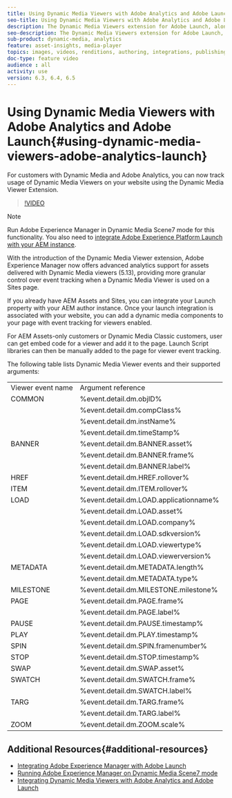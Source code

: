```yaml
---
title: Using Dynamic Media Viewers with Adobe Analytics and Adobe Launch
seo-title: Using Dynamic Media Viewers with Adobe Analytics and Adobe Launch
description: The Dynamic Media Viewers extension for Adobe Launch, along with the release of Dynamic Media Viewers 5.13, lets customers of Dynamic Media, Adobe Analytics, and Adobe Launch use events and data specific for the Dynamic Media Viewers in their Adobe Launch configuration.
seo-description: The Dynamic Media Viewers extension for Adobe Launch, along with the release of Dynamic Media Viewers 5.13, lets customers of Dynamic Media, Adobe Analytics, and Adobe Launch use events and data specific for the Dynamic Media Viewers in their Adobe Launch configuration. 
sub-product: dynamic-media, analytics
feature: asset-insights, media-player
topics: images, videos, renditions, authoring, integrations, publishing 
doc-type: feature video
audience : all
activity: use
version: 6.3, 6.4, 6.5
---
```


# Using Dynamic Media Viewers with Adobe Analytics and Adobe Launch{#using-dynamic-media-viewers-adobe-analytics-launch}

For customers with Dynamic Media and Adobe Analytics, you can now track usage of Dynamic Media Viewers on your website using the Dynamic Media Viewer Extension.

>[!VIDEO](https://video.tv.adobe.com/v/29308/?quality=12&learn=on)

>[!NOTE]
>
> Run Adobe Experience Manager in Dynamic Media Scene7 mode for this functionality. You also need to [integrate Adobe Experience Platform Launch with your AEM instance](https://docs.adobe.com/content/help/en/experience-manager-learn/sites/integrations/adobe-launch-integration-tutorial-understand.html).

With the introduction of the Dynamic Media Viewer extension, Adobe Experience Manager now offers advanced analytics support for assets delivered with Dynamic Media viewers (5.13), providing more granular control over event tracking when a Dynamic Media Viewer is used on a Sites page.

If you already have AEM Assets and Sites, you can integrate your Launch property with your AEM author instance. Once your launch integration is associated with your website, you can add a dynamic media components to your page with event tracking for viewers enabled.

For AEM Assets-only customers or Dynamic Media Classic customers, user can get embed code for a viewer and add it to the page. Launch Script libraries can then be manually added to the page for viewer event tracking.

The following table lists Dynamic Media Viewer events and their supported arguments:

<table>
   <tbody>
      <tr>
         <td>Viewer event name</td>
         <td>Argument reference</td>
      </tr>
      <tr>
         <td> COMMON </td>
         <td> %event.detail.dm.objID% </td>
      </tr>
      <tr>
         <td>&nbsp;</td>
         <td> %event.detail.dm.compClass% </td>
      </tr>
      <tr>
         <td>&nbsp;</td>
         <td> %event.detail.dm.instName% </td>
      </tr>
      <tr>
         <td>&nbsp;</td>
         <td> %event.detail.dm.timeStamp% </td>
      </tr>
      <tr>
         <td> BANNER <br></td>
         <td> %event.detail.dm.BANNER.asset% </td>
      </tr>
      <tr>
         <td>&nbsp;</td>
         <td> %event.detail.dm.BANNER.frame% </td>
      </tr>
      <tr>
         <td>&nbsp;</td>
         <td> %event.detail.dm.BANNER.label% </td>
      </tr>
      <tr>
         <td> HREF </td>
         <td> %event.detail.dm.HREF.rollover% </td>
      </tr>
      <tr>
         <td> ITEM </td>
         <td> %event.detail.dm.ITEM.rollover% </td>
      </tr>
      <tr>
         <td> LOAD </td>
         <td> %event.detail.dm.LOAD.applicationname% </td>
      </tr>
      <tr>
         <td><strong>&nbsp;</strong></td>
         <td> %event.detail.dm.LOAD.asset% </td>
      </tr>
      <tr>
         <td><strong>&nbsp;</strong></td>
         <td> %event.detail.dm.LOAD.company% </td>
      </tr>
      <tr>
         <td><strong>&nbsp;</strong></td>
         <td> %event.detail.dm.LOAD.sdkversion% </td>
      </tr>
      <tr>
         <td><strong>&nbsp;</strong></td>
         <td> %event.detail.dm.LOAD.viewertype% </td>
      </tr>
      <tr>
         <td><strong>&nbsp;</strong></td>
         <td> %event.detail.dm.LOAD.viewerversion% </td>
      </tr>
      <tr>
         <td> METADATA </td>
         <td> %event.detail.dm.METADATA.length% </td>
      </tr>
      <tr>
         <td>&nbsp;</td>
         <td> %event.detail.dm.METADATA.type% </td>
      </tr>
      <tr>
         <td> MILESTONE </td>
         <td> %event.detail.dm.MILESTONE.milestone% </td>
      </tr>
      <tr>
         <td> PAGE </td>
         <td> %event.detail.dm.PAGE.frame% </td>
      </tr>
      <tr>
         <td>&nbsp;</td>
         <td> %event.detail.dm.PAGE.label% </td>
      </tr>
      <tr>
         <td> PAUSE </td>
         <td> %event.detail.dm.PAUSE.timestamp% </td>
      </tr>
      <tr>
         <td> PLAY </td>
         <td> %event.detail.dm.PLAY.timestamp% </td>
      </tr>
      <tr>
         <td> SPIN </td>
         <td> %event.detail.dm.SPIN.framenumber% </td>
      </tr>
      <tr>
         <td> STOP </td>
         <td> %event.detail.dm.STOP.timestamp% </td>
      </tr>
      <tr>
         <td> SWAP </td>
         <td> %event.detail.dm.SWAP.asset% </td>
      </tr>
      <tr>
         <td> SWATCH </td>
         <td> %event.detail.dm.SWATCH.frame% </td>
      </tr>
      <tr>
         <td>&nbsp;</td>
         <td> %event.detail.dm.SWATCH.label% </td>
      </tr>
      <tr>
         <td> TARG </td>
         <td> %event.detail.dm.TARG.frame% </td>
      </tr>
      <tr>
         <td>&nbsp;</td>
         <td> %event.detail.dm.TARG.label% </td>
      </tr>
      <tr>
         <td> ZOOM </td>
         <td> %event.detail.dm.ZOOM.scale% </td>
      </tr>
   </tbody>
</table>

## Additional Resources{#additional-resources}

* [Integrating Adobe Experience Manager with Adobe Launch](https://docs.adobe.com/content/help/en/experience-manager-learn/sites/integrations/adobe-launch-integration-tutorial-understand.html)
* [Running Adobe Experience Manager on Dynamic Media Scene7 mode](https://helpx.adobe.com/experience-manager/6-5/assets/using/config-dms7.html)
* [Integrating Dynamic Media Viewers with Adobe Analytics and Adobe Launch](https://helpx.adobe.com/experience-manager/6-5/assets/using/launch.html)
